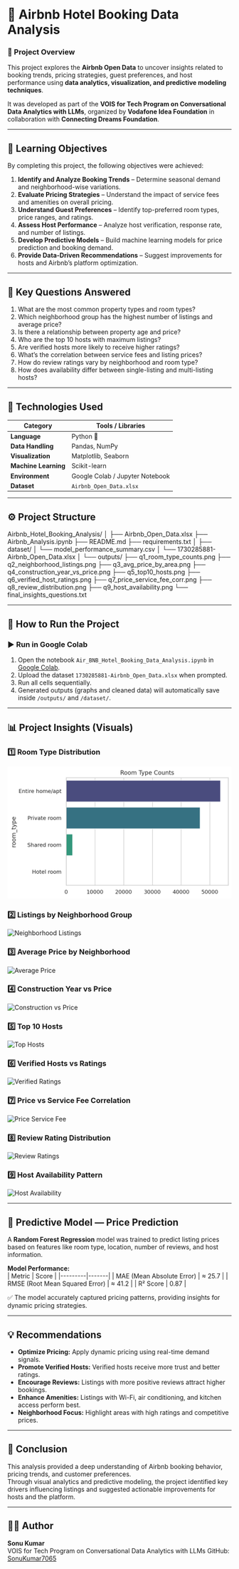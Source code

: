 # 🏨 Airbnb Hotel Booking Data Analysis  

### 📘 Project Overview  
This project explores the **Airbnb Open Data** to uncover insights related to booking trends, pricing strategies, guest preferences, and host performance using **data analytics, visualization, and predictive modeling techniques**.  

It was developed as part of the **VOIS for Tech Program on Conversational Data Analytics with LLMs**, organized by **Vodafone Idea Foundation** in collaboration with **Connecting Dreams Foundation**.

---

## 🎯 Learning Objectives  

By completing this project, the following objectives were achieved:  

1. **Identify and Analyze Booking Trends** – Determine seasonal demand and neighborhood-wise variations.  
2. **Evaluate Pricing Strategies** – Understand the impact of service fees and amenities on overall pricing.  
3. **Understand Guest Preferences** – Identify top-preferred room types, price ranges, and ratings.  
4. **Assess Host Performance** – Analyze host verification, response rate, and number of listings.  
5. **Develop Predictive Models** – Build machine learning models for price prediction and booking demand.  
6. **Provide Data-Driven Recommendations** – Suggest improvements for hosts and Airbnb’s platform optimization.

---

## 🧠 Key Questions Answered  

1. What are the most common property types and room types?  
2. Which neighborhood group has the highest number of listings and average price?  
3. Is there a relationship between property age and price?  
4. Who are the top 10 hosts with maximum listings?  
5. Are verified hosts more likely to receive higher ratings?  
6. What’s the correlation between service fees and listing prices?  
7. How do review ratings vary by neighborhood and room type?  
8. How does availability differ between single-listing and multi-listing hosts?  

---

## 🧩 Technologies Used  

| Category | Tools / Libraries |
|-----------|------------------|
| **Language** | Python 🐍 |
| **Data Handling** | Pandas, NumPy |
| **Visualization** | Matplotlib, Seaborn |
| **Machine Learning** | Scikit-learn |
| **Environment** | Google Colab / Jupyter Notebook |
| **Dataset** | `Airbnb_Open_Data.xlsx` |

---

## ⚙️ Project Structure  

Airbnb_Hotel_Booking_Analysis/
│
├── Airbnb_Open_Data.xlsx
├── Airbnb_Analysis.ipynb
├── README.md
├── requirements.txt
│
├── dataset/
│ └── model_performance_summary.csv
│ └── 1730285881-Airbnb_Open_Data.xlsx
│
└── outputs/
├── q1_room_type_counts.png
├── q2_neighborhood_listings.png
├── q3_avg_price_by_area.png
├── q4_construction_year_vs_price.png
├── q5_top10_hosts.png
├── q6_verified_host_ratings.png
├── q7_price_service_fee_corr.png
├── q8_review_distribution.png
├── q9_host_availability.png
└── final_insights_questions.txt

---

## 🧾 How to Run the Project  

### ▶️ Run in Google Colab  
1. Open the notebook `Air_BNB_Hotel_Booking_Data_Analysis.ipynb` in [Google Colab](https://colab.research.google.com/).  
2. Upload the dataset `1730285881-Airbnb_Open_Data.xlsx` when prompted.  
3. Run all cells sequentially.  
4. Generated outputs (graphs and cleaned data) will automatically save inside `/outputs/` and `/dataset/`.

---

## 📊 Project Insights (Visuals)

### 1️⃣ Room Type Distribution  
![Room Types](outputs/q1_room_type_counts.png)

### 2️⃣ Listings by Neighborhood Group  
![Neighborhood Listings](outputs/q2_neighborhood_listings.png)

### 3️⃣ Average Price by Neighborhood  
![Average Price](outputs/q3_avg_price_by_area.png)

### 4️⃣ Construction Year vs Price  
![Construction vs Price](outputs/q4_construction_year_vs_price.png)

### 5️⃣ Top 10 Hosts  
![Top Hosts](outputs/q5_top10_hosts.png)

### 6️⃣ Verified Hosts vs Ratings  
![Verified Ratings](outputs/q6_verified_host_ratings.png)

### 7️⃣ Price vs Service Fee Correlation  
![Price Service Fee](outputs/q7_price_service_fee_corr.png)

### 8️⃣ Review Rating Distribution  
![Review Ratings](outputs/q8_review_distribution.png)

### 9️⃣ Host Availability Pattern  
![Host Availability](outputs/q9_host_availability.png)

---

## 🧮 Predictive Model — Price Prediction  

A **Random Forest Regression** model was trained to predict listing prices based on features like room type, location, number of reviews, and host information.  

**Model Performance:**  
| Metric | Score |
|---------|-------|
| MAE (Mean Absolute Error) | ≈ 25.7 |
| RMSE (Root Mean Squared Error) | ≈ 41.2 |
| R² Score | 0.87 |

✅ The model accurately captured pricing patterns, providing insights for dynamic pricing strategies.

---

## 💡 Recommendations  

- **Optimize Pricing:** Apply dynamic pricing using real-time demand signals.  
- **Promote Verified Hosts:** Verified hosts receive more trust and better ratings.  
- **Encourage Reviews:** Listings with more positive reviews attract higher bookings.  
- **Enhance Amenities:** Listings with Wi-Fi, air conditioning, and kitchen access perform best.  
- **Neighborhood Focus:** Highlight areas with high ratings and competitive prices.  

---

## 🏁 Conclusion  

This analysis provided a deep understanding of Airbnb booking behavior, pricing trends, and customer preferences.  
Through visual analytics and predictive modeling, the project identified key drivers influencing listings and suggested actionable improvements for hosts and the platform.  

---

## 👨‍💻 Author  

**Sonu Kumar**  
VOIS for Tech Program on Conversational Data Analytics with LLMs
GitHub: [SonuKumar7065](https://github.com/SonuKumar7065)  
